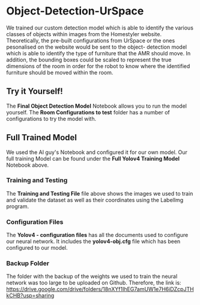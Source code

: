 # Object-Detection-UrSpace

We trained our custom detection model which is able to identify the various classes of objects within images from the Homestyler website. Theoretically, the pre-built configurations from UrSpace or the ones pesonalised on the website would be sent to the object- detection model which is able to identify the type of furniture that the AMR should move. In addition, the bounding boxes could be scaled to represent the true dimensions of the room in order for the robot to know where the identified furniture should be moved within the room.

## Try it Yourself!

The **Final Object Detection Model** Notebook allows you to run the model yourself. The **Room Configurations to test** folder has a number of configurations to try the model with. 

## Full Trained Model

We used the AI guy's Notebook and configured it for our own model. Our full training Model can be found under the **Full Yolov4 Training Model** Notebook above.

### Training and Testing 

The **Training and Testing File** file above shows the images we used to train and validate the dataset as well as their coordinates using the LabelImg program.

### Configuration Files

The **Yolov4 - configuration files** has all the documents used to configure our neural network. It includes the **yolov4-obj.cfg** file which has been configured to our model.

### Backup Folder

The folder with the backup of the weights we used to train the neural network was too large to be uploaded on Github. Therefore, the link is: https://drive.google.com/drive/folders/18nXYf1IhEG7amUW1e7H6iDZcpJTHkCHB?usp=sharing
